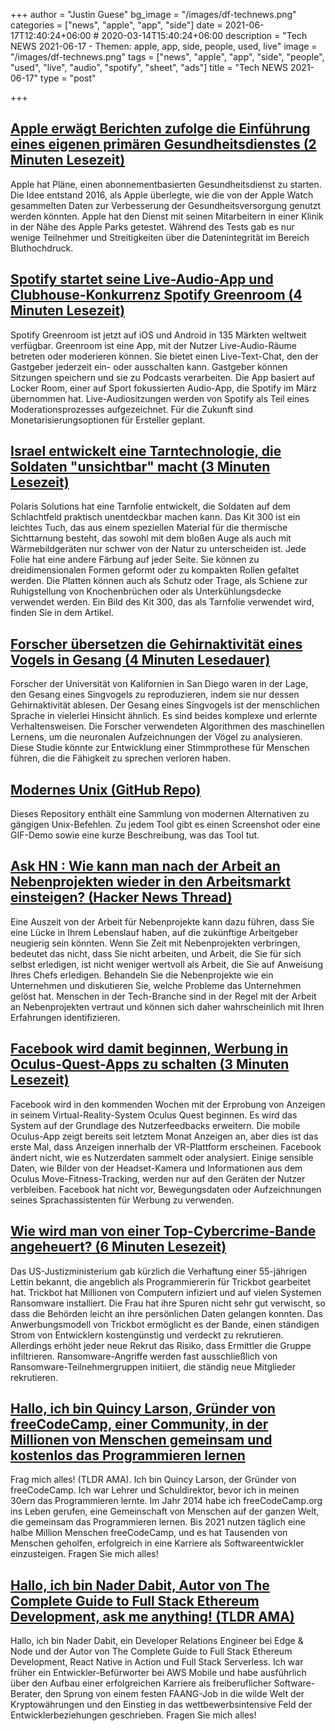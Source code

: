 +++
author = "Justin Guese"
bg_image = "/images/df-technews.png"
categories = ["news", "apple", "app", "side"]
date = 2021-06-17T12:40:24+06:00 # 2020-03-14T15:40:24+06:00
description = "Tech NEWS 2021-06-17 - Themen: apple, app, side, people, used, live"
image = "/images/df-technews.png"
tags = ["news", "apple", "app", "side", "people", "used", "live", "audio", "spotify", "sheet", "ads"]
title = "Tech NEWS 2021-06-17"
type = "post"

+++

## [Apple erwägt Berichten zufolge die Einführung eines eigenen primären Gesundheitsdienstes (2 Minuten Lesezeit)](https://www.engadget.com/apple-considered-launching-its-own-primary-healthcare-service-115504402.html)

 Apple hat Pläne, einen abonnementbasierten Gesundheitsdienst zu starten. Die Idee entstand 2016, als Apple überlegte, wie die von der Apple Watch gesammelten Daten zur Verbesserung der Gesundheitsversorgung genutzt werden könnten. Apple hat den Dienst mit seinen Mitarbeitern in einer Klinik in der Nähe des Apple Parks getestet. Während des Tests gab es nur wenige Teilnehmer und Streitigkeiten über die Datenintegrität im Bereich Bluthochdruck.

## [Spotify startet seine Live-Audio-App und Clubhouse-Konkurrenz Spotify Greenroom (4 Minuten Lesezeit)](https://techcrunch.com/2021/06/16/spotify-launches-its-live-audio-app-and-clubhouse-rival-spotify-greenroom/)

 Spotify Greenroom ist jetzt auf iOS und Android in 135 Märkten weltweit verfügbar. Greenroom ist eine App, mit der Nutzer Live-Audio-Räume betreten oder moderieren können. Sie bietet einen Live-Text-Chat, den der Gastgeber jederzeit ein- oder ausschalten kann. Gastgeber können Sitzungen speichern und sie zu Podcasts verarbeiten. Die App basiert auf Locker Room, einer auf Sport fokussierten Audio-App, die Spotify im März übernommen hat. Live-Audiositzungen werden von Spotify als Teil eines Moderationsprozesses aufgezeichnet. Für die Zukunft sind Monetarisierungsoptionen für Ersteller geplant.

## [Israel entwickelt eine Tarntechnologie, die Soldaten "unsichtbar" macht (3 Minuten Lesezeit)](https://www.ynetnews.com/business/article/S1y58gUiO)

 Polaris Solutions hat eine Tarnfolie entwickelt, die Soldaten auf dem Schlachtfeld praktisch unentdeckbar machen kann. Das Kit 300 ist ein leichtes Tuch, das aus einem speziellen Material für die thermische Sichttarnung besteht, das sowohl mit dem bloßen Auge als auch mit Wärmebildgeräten nur schwer von der Natur zu unterscheiden ist. Jede Folie hat eine andere Färbung auf jeder Seite. Sie können zu dreidimensionalen Formen geformt oder zu kompakten Rollen gefaltet werden. Die Platten können auch als Schutz oder Trage, als Schiene zur Ruhigstellung von Knochenbrüchen oder als Unterkühlungsdecke verwendet werden. Ein Bild des Kit 300, das als Tarnfolie verwendet wird, finden Sie in dem Artikel.

## [Forscher übersetzen die Gehirnaktivität eines Vogels in Gesang (4 Minuten Lesedauer)](https://www.eurekalert.org/pub_releases/2021-06/uoc--rta061321.php)

 Forscher der Universität von Kalifornien in San Diego waren in der Lage, den Gesang eines Singvogels zu reproduzieren, indem sie nur dessen Gehirnaktivität ablesen. Der Gesang eines Singvogels ist der menschlichen Sprache in vielerlei Hinsicht ähnlich. Es sind beides komplexe und erlernte Verhaltensweisen. Die Forscher verwendeten Algorithmen des maschinellen Lernens, um die neuronalen Aufzeichnungen der Vögel zu analysieren. Diese Studie könnte zur Entwicklung einer Stimmprothese für Menschen führen, die die Fähigkeit zu sprechen verloren haben.

## [Modernes Unix (GitHub Repo)](https://github.com/ibraheemdev/modern-unix)

 Dieses Repository enthält eine Sammlung von modernen Alternativen zu gängigen Unix-Befehlen. Zu jedem Tool gibt es einen Screenshot oder eine GIF-Demo sowie eine kurze Beschreibung, was das Tool tut.

## [Ask HN : Wie kann man nach der Arbeit an Nebenprojekten wieder in den Arbeitsmarkt einsteigen? (Hacker News Thread)](https://news.ycombinator.com/item?id=27501316&utm_source=tldrnewsletter/1/0100017a197145e5-620a2c6c-b47c-4c3b-9a69-9208a42179a7-000000/PtVALeGNNb4vaM2kfKhQB5ffW6r-Tu6EZqYYXNS8JNE=198)

 Eine Auszeit von der Arbeit für Nebenprojekte kann dazu führen, dass Sie eine Lücke in Ihrem Lebenslauf haben, auf die zukünftige Arbeitgeber neugierig sein könnten. Wenn Sie Zeit mit Nebenprojekten verbringen, bedeutet das nicht, dass Sie nicht arbeiten, und Arbeit, die Sie für sich selbst erledigen, ist nicht weniger wertvoll als Arbeit, die Sie auf Anweisung Ihres Chefs erledigen. Behandeln Sie die Nebenprojekte wie ein Unternehmen und diskutieren Sie, welche Probleme das Unternehmen gelöst hat. Menschen in der Tech-Branche sind in der Regel mit der Arbeit an Nebenprojekten vertraut und können sich daher wahrscheinlich mit Ihren Erfahrungen identifizieren.

## [Facebook wird damit beginnen, Werbung in Oculus-Quest-Apps zu schalten (3 Minuten Lesezeit)](https://www.theverge.com/2021/6/16/22535511/facebook-ads-oculus-quest-vr-apps)

 Facebook wird in den kommenden Wochen mit der Erprobung von Anzeigen in seinem Virtual-Reality-System Oculus Quest beginnen. Es wird das System auf der Grundlage des Nutzerfeedbacks erweitern. Die mobile Oculus-App zeigt bereits seit letztem Monat Anzeigen an, aber dies ist das erste Mal, dass Anzeigen innerhalb der VR-Plattform erscheinen. Facebook ändert nicht, wie es Nutzerdaten sammelt oder analysiert. Einige sensible Daten, wie Bilder von der Headset-Kamera und Informationen aus dem Oculus Move-Fitness-Tracking, werden nur auf den Geräten der Nutzer verbleiben. Facebook hat nicht vor, Bewegungsdaten oder Aufzeichnungen seines Sprachassistenten für Werbung zu verwenden.

## [Wie wird man von einer Top-Cybercrime-Bande angeheuert? (6 Minuten Lesezeit)](https://krebsonsecurity.com/2021/06/how-does-one-get-hired-by-a-top-cybercrime-gang/)

 Das US-Justizministerium gab kürzlich die Verhaftung einer 55-jährigen Lettin bekannt, die angeblich als Programmiererin für Trickbot gearbeitet hat. Trickbot hat Millionen von Computern infiziert und auf vielen Systemen Ransomware installiert. Die Frau hat ihre Spuren nicht sehr gut verwischt, so dass die Behörden leicht an ihre persönlichen Daten gelangen konnten. Das Anwerbungsmodell von Trickbot ermöglicht es der Bande, einen ständigen Strom von Entwicklern kostengünstig und verdeckt zu rekrutieren. Allerdings erhöht jeder neue Rekrut das Risiko, dass Ermittler die Gruppe infiltrieren. Ransomware-Angriffe werden fast ausschließlich von Ransomware-Teilnehmergruppen initiiert, die ständig neue Mitglieder rekrutieren.

## [Hallo, ich bin Quincy Larson, Gründer von freeCodeCamp, einer Community, in der Millionen von Menschen gemeinsam und kostenlos das Programmieren lernen](https://tldr.tech/token/6c3ef825381ee396191f77cb92dd1969?redirect=https%3A%2F%2Ftldr.tech%2Fama%2Fquincy-larson/1/0100017a197145e5-620a2c6c-b47c-4c3b-9a69-9208a42179a7-000000/slIsYBIzcZezkGR76uRiNY6VLBoYVrEUUxaIgAJGBx8=198)

 Frag mich alles! (TLDR AMA). Ich bin Quincy Larson, der Gründer von freeCodeCamp. Ich war Lehrer und Schuldirektor, bevor ich in meinen 30ern das Programmieren lernte. Im Jahr 2014 habe ich freeCodeCamp.org ins Leben gerufen, eine Gemeinschaft von Menschen auf der ganzen Welt, die gemeinsam das Programmieren lernen. Bis 2021 nutzen täglich eine halbe Million Menschen freeCodeCamp, und es hat Tausenden von Menschen geholfen, erfolgreich in eine Karriere als Softwareentwickler einzusteigen. Fragen Sie mich alles!

## [Hallo, ich bin Nader Dabit, Autor von The Complete Guide to Full Stack Ethereum Development, ask me anything! (TLDR AMA)](https://tldr.tech/token/6c3ef825381ee396191f77cb92dd1969?redirect=https%3A%2F%2Ftldr.tech%2Fama%2Fnader-dabit/1/0100017a197145e5-620a2c6c-b47c-4c3b-9a69-9208a42179a7-000000/GRoxSWe816tGqd_TGCK8-3VZwqZbOKeLL4hLowH6GJQ=198)

 Hallo, ich bin Nader Dabit, ein Developer Relations Engineer bei Edge & Node und der Autor von The Complete Guide to Full Stack Ethereum Development, React Native in Action und Full Stack Serverless. Ich war früher ein Entwickler-Befürworter bei AWS Mobile und habe ausführlich über den Aufbau einer erfolgreichen Karriere als freiberuflicher Software-Berater, den Sprung von einem festen FAANG-Job in die wilde Welt der Kryptowährungen und den Einstieg in das wettbewerbsintensive Feld der Entwicklerbeziehungen geschrieben. Fragen Sie mich alles!

